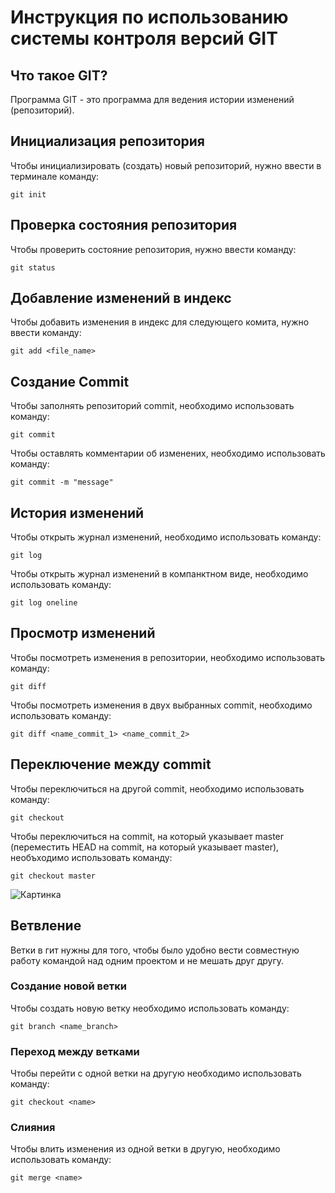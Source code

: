 # **Инструкция по использованию системы контроля версий GIT**

## Что такое GIT?

Программа GIT - это программа для ведения истории изменений (репозиторий).

## Инициализация репозитория

Чтобы инициализировать (создать) новый репозиторий, нужно ввести в терминале команду:

    git init

## Проверка состояния репозитория

Чтобы проверить состояние репозитория, нужно ввести команду:

    git status

## Добавление изменений в индекс

Чтобы добавить изменения в индекс для следующего комита, нужно ввести команду:

    git add <file_name>

## Создание Commit

Чтобы заполнять репозиторий commit, необходимо использовать команду:

    git commit

Чтобы оставлять комментарии об изменених, необходимо использовать команду:

    git commit -m "message"

## История изменений

Чтобы открыть журнал изменений, необходимо использовать команду:

    git log

Чтобы открыть журнал изменений в компанктном виде, необходимо использовать команду:

    git log oneline

## Просмотр изменений

Чтобы посмотреть изменения в репозитории, необходимо использовать команду:

    git diff

Чтобы посмотреть изменения в двух выбранных commit, необходимо использовать команду:

    git diff <name_commit_1> <name_commit_2>

## Переключение между commit

Чтобы переключиться на другой commit, необходимо использовать команду:

    git checkout

Чтобы переключиться на commit, на который указывает master (переместить HEAD на commit, на который указывает master), необъходимо использовать команду:

    git checkout master

![Картинка](IMG_0179.JPG)

## Ветвление

Ветки в гит нужны для того, чтобы было удобно вести совместную работу командой над одним проектом и не мешать друг другу.

### Создание новой ветки

Чтобы создать новую ветку необходимо использовать команду:

    git branch <name_branch>

### Переход между ветками

Чтобы перейти с одной ветки на другую необходимо использовать команду:

    git checkout <name>

### Слияния

Чтобы влить изменения из одной ветки в другую, необходимо использовать команду:

    git merge <name>



